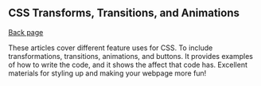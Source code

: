 ## CSS Transforms, Transitions, and Animations

[Back page](/201-notes.md)

These articles cover different feature uses for CSS.
To include transformations, transitions, animations, and buttons.
It provides examples of how to write the code, and it shows the affect that code has.
Excellent materials for styling up and making your webpage more fun!